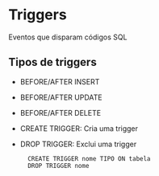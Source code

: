 # **Triggers**
Eventos que disparam códigos SQL

## **Tipos de triggers**
- BEFORE/AFTER INSERT
- BEFORE/AFTER UPDATE
- BEFORE/AFTER DELETE

- CREATE TRIGGER: Cria uma trigger
- DROP TRIGGER: Exclui uma trigger

        CREATE TRIGGER nome TIPO ON tabela
        DROP TRIGGER nome
